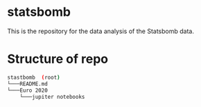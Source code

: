# statsbomb

This is the repository for the data analysis of the Statsbomb data.

# Structure of repo
```bash
stastbomb  (root)
└───README.md
└───Euro 2020
    └───jupiter notebooks
    

